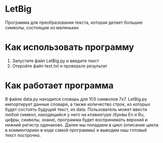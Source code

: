 # LetBig
Программа для преобразования текста, которая делает большие символы, состоящие из маленьких

# Как использовать программу
1. Запустите файл LetBig.py и введите текст
2. Откройте файл text.txt и проверьте результат

# Как работает программа
В файле data.py находится словарь для 103 символов 7х7.
LetBig.py импортирует данные словаря, а также количество строк, из которых будет состоять будущий текст, из data.
Пользователь может ввести любой символ, находящийся у него на клавиатуре (буквы En и Ru, цифры, сииволы, знаки), программа будет воспринимать верхний и нижний регистр одинаково.
Далее мы попадаем в цикл (описание цикла в комментариях в коде самой программы) и выводим наш готовый текст построчно.

